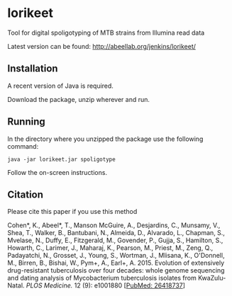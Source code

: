 # lorikeet

Tool for digital spoligotyping of MTB strains from Illumina read data

Latest version can be found: http://abeellab.org/jenkins/lorikeet/

## Installation

A recent version of Java is required.

Download the package, unzip wherever and run.

## Running

In the directory where you unzipped the package use the following command:

```
java -jar lorikeet.jar spoligotype 
```

Follow the on-screen instructions.




## Citation
Please cite this paper if you use this method

Cohen*, K., Abeel*, T., Manson McGuire, A., Desjardins, C., Munsamy, V., Shea, T., Walker, B., Bantubani, N., Almeida, D., Alvarado, L., Chapman, S., Mvelase, N., Duffy, E., Fitzgerald, M., Govender, P., Gujja, S., Hamilton, S., Howarth, C., Larimer, J., Maharaj, K., Pearson, M., Priest, M., Zeng, Q., Padayatchi, N., Grosset, J., Young, S., Wortman, J., Mlisana, K., O'Donnell, M., Birren, B., Bishai, W., Pym+, A., Earl+, A. 2015. Evolution of extensively drug-resistant tuberculosis over four decades: whole genome sequencing and dating analysis of Mycobacterium tuberculosis isolates from KwaZulu-Natal. *PLOS Medicine.* 12 (9): e1001880 
[[PubMed: 26418737](http://www.ncbi.nlm.nih.gov/pubmed/26418737)]

